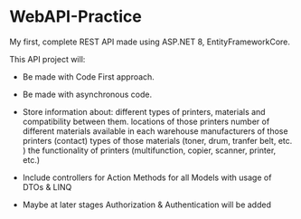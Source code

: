 # WebAPI-Practice
My first, complete REST API made using ASP.NET 8, EntityFrameworkCore.

This API project will:
- Be made with Code First approach.
- Be made with asynchronous code.
- Store information about: different types of printers, materials and compatibility between them.
                           locations of those printers
                           number of different materials available in each warehouse
                           manufacturers of those printers (contact)
                           types of those materials (toner, drum, tranfer belt, etc. )
                           the functionality of printers (multifunction, copier, scanner, printer, etc.)
                           
- Include controllers for Action Methods for all Models with usage of DTOs & LINQ
- Maybe at later stages Authorization & Authentication will be added
